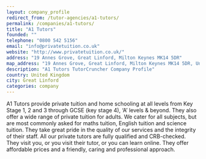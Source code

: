 ```yaml
---
layout: company_profile
redirect_from: /tutor-agencies/a1-tutors/
permalink: /companies/a1-tutors/
title: "A1 Tutors"
founded: ""
telephone: "0800 542 5156"
email: "info@privatetuition.co.uk"
website: "http://www.privatetuition.co.uk/"
address: "19 Annes Grove, Great Linford, Milton Keynes MK14 5DR"
map_address: "19 Annes Grove, Great Linford, Milton Keynes MK14 5DR, United Kingdom"
description: "A1 Tutors TutorCruncher Company Profile"
country: United Kingdom
city: Great Linford
categories: company
---
```

A1 Tutors provide private tuition and home schooling at all levels from Key Stage 1, 2 and 3 through GCSE (key stage 4),
‘A’ levels & beyond. They also offer a wide range of private tuition for adults. We cater for all subjects, but are most
commonly asked for maths tuition, English tuition and science tuition. They take great pride in the quality of our
services and the integrity of their staff. All our private tutors are fully qualified and CRB-checked. They visit you,
or you visit their tutor, or you can learn online. They offer affordable prices and a friendly, caring and professional
approach.

